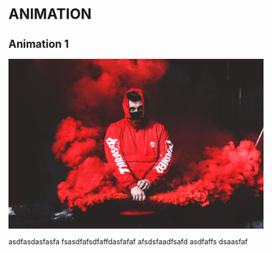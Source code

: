 # ANIMATION
## **Animation 1**
![](animation%201/2.jpg)

asdfasdasfasfa
fsasdfafsdfaffdasfafaf
afsdsfaadfsafd
asdfaffs
dsaasfaf
